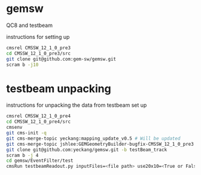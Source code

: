 # gemsw
QC8 and testbeam 

instructions for setting up
```bash
cmsrel CMSSW_12_1_0_pre3
cd CMSSW_12_1_0_pre3/src
git clone git@github.com:gem-sw/gemsw.git
scram b -j10
```

# testbeam unpacking
instructions for unpacking the data from testbeam set up
```bash
cmsrel CMSSW_12_1_0_pre4
cd CMSSW_12_1_0_pre4/src
cmsenv
git cms-init -q
git cms-merge-topic yeckang:mapping_update_v0.5 # Will be updated
git cms-merge-topic jshlee:GEMGeometryBuilder-bugfix-CMSSW_12_1_0_pre3 
git clone git@github.com:yeckang/gemsw.git -b testBeam_track
scram b -j 4
cd gemsw/EventFilter/test
cmsRun testbeamReadout.py inputFiles=<file path> use20x10=<True or False> skipBadDigi=False dqm=True reconstruct=True isME0data=<True or False>
```
